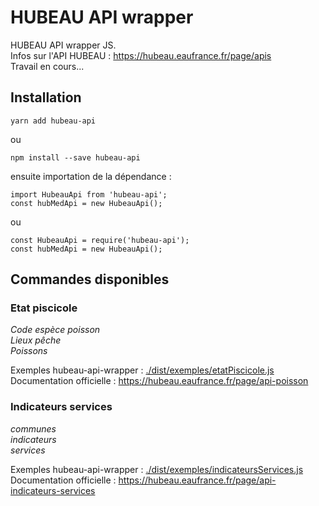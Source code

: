 # HUBEAU API wrapper

HUBEAU API wrapper JS.<br/>
Infos sur l'API HUBEAU : https://hubeau.eaufrance.fr/page/apis<br/>
Travail en cours...<br/>

## Installation

    yarn add hubeau-api

ou <br />

    npm install --save hubeau-api

ensuite importation de la dépendance : <br />

    import HubeauApi from 'hubeau-api';
    const hubMedApi = new HubeauApi();

ou <br />

    const HubeauApi = require('hubeau-api');
    const hubMedApi = new HubeauApi();

## Commandes disponibles

### Etat piscicole

_Code espèce poisson_<br/>
_Lieux pêche_<br/>
_Poissons_<br/>

Exemples hubeau-api-wrapper : [./dist/exemples/etatPiscicole.js](https://github.com/christophe77/hubeau-api-wrapper/blob/master/dist/exemples/etatPiscicole.js)<br/>
Documentation officielle : https://hubeau.eaufrance.fr/page/api-poisson<br/>

### Indicateurs services

_communes_<br/>
_indicateurs_<br/>
_services_<br/>

Exemples hubeau-api-wrapper : [./dist/exemples/indicateursServices.js](https://github.com/christophe77/hubeau-api-wrapper/blob/master/dist/exemples/indicateursServices.js)<br/>
Documentation officielle : https://hubeau.eaufrance.fr/page/api-indicateurs-services<br/>
